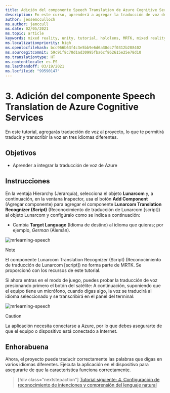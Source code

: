 ```yaml
---
title: Adición del componente Speech Translation de Azure Cognitive Services
description: En este curso, aprenderá a agregar la traducción de voz de Azure Cognitive Services en aplicaciones de realidad mixta.
author: jessemcculloch
ms.author: jemccull
ms.date: 02/05/2021
ms.topic: article
keywords: mixed reality, unity, tutorial, hololens, MRTK, mixed reality toolkit, UWP, Azure spatial anchors, speech recognition, Windows 10, speech translation
ms.localizationpriority: high
ms.openlocfilehash: bcc966b63f4c3e5bb9e6d6a38dc7f0312b288402
ms.sourcegitcommit: 59c91f8c70d1ad30995fba6cf862615e25e78d10
ms.translationtype: HT
ms.contentlocale: es-ES
ms.lasthandoff: 03/19/2021
ms.locfileid: "99590147"
---
```

# <a name="3-adding-the-azure-cognitive-services-speech-translation-component"></a>3. Adición del componente Speech Translation de Azure Cognitive Services

En este tutorial, agregarás traducción de voz al proyecto, lo que te permitirá traducir y transcribir la voz en tres idiomas diferentes.

## <a name="objectives"></a>Objetivos

* Aprender a integrar la traducción de voz de Azure

## <a name="instructions"></a>Instrucciones

En la ventaja Hierarchy (Jerarquía), selecciona el objeto **Lunarcom** y, a continuación, en la ventana Inspector, usa el botón **Add Component** (Agregar componente) para agregar el componente **Lunarcom Translation Recognizer (Script)** (Reconocimiento de traducción de Lunarcom [script]) al objeto Lunarcom y configúralo como se indica a continuación:

* Cambia **Target Language** (Idioma de destino) al idioma que quieras; por ejemplo, _German_ (Alemán).

![mrlearning-speech](images/mrlearning-speech/tutorial3-section1-step1-1.png)

> [!NOTE]
> El componente Lunarcom Translation Recognizer (Script) (Reconocimiento de traducción de Lunarcom [script]) no forma parte de MRTK. Se proporcionó con los recursos de este tutorial.

Si ahora entras en el modo de juego, puedes probar la traducción de voz presionando primero el botón del satélite: A continuación, suponiendo que el equipo tiene un micrófono, cuando digas algo, la voz se traducirá al idioma seleccionado y se transcribirá en el panel del terminal:

![mrlearning-speech](images/mrlearning-speech/tutorial3-section1-step1-2.png)

> [!CAUTION]
> La aplicación necesita conectarse a Azure, por lo que debes asegurarte de que el equipo o dispositivo está conectado a Internet.

## <a name="congratulations"></a>Enhorabuena

Ahora, el proyecto puede traducir correctamente las palabras que digas en varios idiomas diferentes. Ejecuta la aplicación en el dispositivo para asegurarte de que la característica funciona correctamente.

> [!div class="nextstepaction"]
> [Tutorial siguiente: 4. Configuración de reconocimiento de intenciones y comprensión del lenguaje natural](mrlearning-speechSDK-ch4.md)
